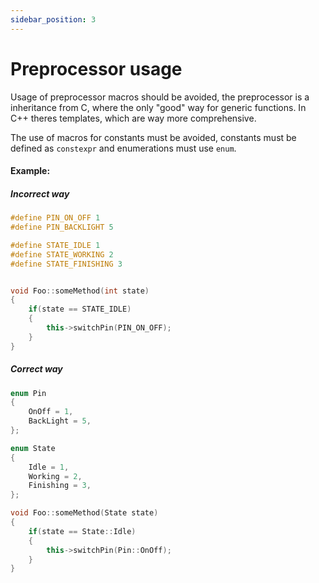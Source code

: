 ```yaml
---
sidebar_position: 3
---
```


# Preprocessor usage

Usage of preprocessor macros should be avoided, the preprocessor is a inheritance from C, where the only "good" way for generic functions.
In C++ theres templates, which are way more comprehensive.

The use of macros for constants must be avoided, constants must be defined as `constexpr` and enumerations must use `enum`.

#### Example:

##### Incorrect way

```cpp
#define PIN_ON_OFF 1
#define PIN_BACKLIGHT 5

#define STATE_IDLE 1
#define STATE_WORKING 2
#define STATE_FINISHING 3


void Foo::someMethod(int state)
{
    if(state == STATE_IDLE)
    {
        this->switchPin(PIN_ON_OFF);
    }
}
```

##### Correct way

```cpp
enum Pin
{
    OnOff = 1,
    BackLight = 5,
};

enum State
{
    Idle = 1,
    Working = 2,
    Finishing = 3,
};

void Foo::someMethod(State state)
{
    if(state == State::Idle)
    {
        this->switchPin(Pin::OnOff);
    }
}

```
